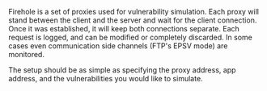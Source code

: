 Firehole is a set of proxies used for vulnerability simulation. Each proxy will stand between the client and the server and wait for the client connection. Once it was established, it will keep both connections separate. Each request is logged, and can be modified or completely discarded. In some cases even communication side channels (FTP's EPSV mode) are monitored.

The setup should be as simple as specifying the proxy address, app address, and the vulnerabilities you would like to simulate.

